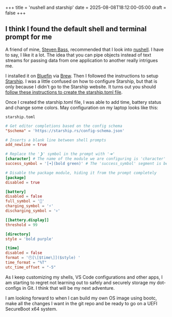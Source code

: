 +++
title = 'nushell and starship'
date = 2025-08-08T18:12:00-05:00
draft = false
+++

## I think I found the default shell and terminal prompt for me

A friend of mine, [Steven Bass](https://github.com/MacGyverBass), recommended that I look into [nushell](https://www.nushell.sh/). I have to say, I like it a lot. The idea that you can pipe objects instead of text streams for passing data from one application to another really intrigues me.

I installed it on [Bluefin](https://projectbluefin.io/) via [Brew](https://brew.sh/). Then I followed the instructions to setup [Starship](https://www.nushell.sh/book/3rdpartyprompts.html#starship). I was a little confused on how to configure Starship, but that is only because I didn't go to the Starship website. It turns out you should [follow these instructions to create the starship.toml file](https://starship.rs/config/).

Once I created the starship.toml file, I was able to add time, battery status and change some colors. May configuration on my laptop looks like this:

`starship.toml`
```toml
# Get editor completions based on the config schema
"$schema" = 'https://starship.rs/config-schema.json'

# Inserts a blank line between shell prompts
add_newline = true

# Replace the '❯' symbol in the prompt with '➜'
[character] # The name of the module we are configuring is 'character'
success_symbol = '[➜](bold green)' # The 'success_symbol' segment is being set to '➜' with the color 'bold green'

# Disable the package module, hiding it from the prompt completely
[package]
disabled = true

[battery]
disabled = false
full_symbol = '🔋'
charging_symbol = '⚡️'
discharging_symbol = '💀'

[[battery.display]]
threshold = 99

[directory]
style = 'bold purple'

[time]
disabled = false
format = '🕙[\[$time\]]($style) '
time_format = "%T"
utc_time_offset = "-5"
```

As I keep customizing my shells, VS Code configurations and other apps, I am starting to regret not learning out to safely and securely storage my dot-configs in Git. I think that will be my next adventure.

I am looking forward to when I can build my own OS image using bootc, make all the changes I want in the git repo and be ready to go on a UEFI SecureBoot x64 system.